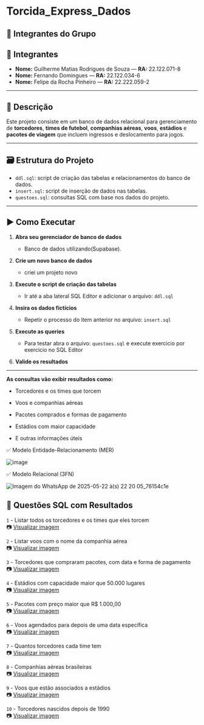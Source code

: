 # Torcida_Express_Dados
## 👥 Integrantes do Grupo

## 👥 Integrantes

- **Nome:** Guilherme Matias Rodrigues de Souza — **RA:** 22.122.071-8 
- **Nome:** Fernando Domingues — **RA:** 22.122.034-6
- **Nome:** Felipe da Rocha Pinheiro — **RA:** 22.222.059-2

---

## 📄 Descrição

Este projeto consiste em um banco de dados relacional para gerenciamento de **torcedores**, **times de futebol**, **companhias aéreas**, **voos**, **estádios** e **pacotes de viagem** que incluem ingressos e deslocamento para jogos.

---

## 🗃️ Estrutura do Projeto

- `ddl.sql`: script de criação das tabelas e relacionamentos do banco de dados.
- `insert.sql`: script de inserção de dados nas tabelas.
- `questoes.sql`: consultas SQL com base nos dados do projeto.

---

## ▶️ Como Executar

1. **Abra seu gerenciador de banco de dados**
   - Banco de dados utilizando(Supabase).

2. **Crie um novo banco de dados**
   - criei um projeto novo 
4. **Execute o script de criação das tabelas**
   - Ir até a aba lateral SQL Editor e adicionar o arquivo: `ddl.sql` 

5. **Insira os dados fictícios**
   - Repetir o processo do item anterior no arquivo: `insert.sql`

6. **Execute as queries**
   - Para testar abra o arquivo: `questoes.sql` e execute exercicio por exercicio no SQL Editor 

7. **Valide os resultados**

---
  
**As consultas vão exibir resultados como:**

- Torcedores e os times que torcem

- Voos e companhias aéreas

- Pacotes comprados e formas de pagamento

- Estádios com maior capacidade

- E outras informações úteis



✅ Modelo Entidade-Relacionamento (MER)

![image](https://github.com/user-attachments/assets/e89cc701-8b38-4944-a865-92585d9c14f8)

✅ Modelo Relacional (3FN)

![Imagem do WhatsApp de 2025-05-22 à(s) 22 20 05_76154c1e](https://github.com/user-attachments/assets/a098df9a-8abe-4e27-b4f9-62ffe82654a3)

## 📄 Questões SQL com Resultados

`1` - Listar todos os torcedores e os times que eles torcem  
📷 [Visualizar imagem](https://github.com/user-attachments/assets/e9abe56d-27cb-48e9-a8b0-5c4fbe00126d)

`2` - Listar voos com o nome da companhia aérea  
📷 [Visualizar imagem](https://github.com/user-attachments/assets/6cabbdce-6f76-4d7d-a392-9cb537ba15a3)

`3` - Torcedores que compraram pacotes, com data e forma de pagamento  
📷 [Visualizar imagem](https://github.com/user-attachments/assets/c924a516-ad70-4689-a68e-7f1b231f1424)

`4` - Estádios com capacidade maior que 50.000 lugares  
📷 [Visualizar imagem](https://github.com/user-attachments/assets/d4c5f02a-d0f1-4e7a-ba7a-b8b03e65ee60)

`5` - Pacotes com preço maior que R$ 1.000,00  
📷 [Visualizar imagem](https://github.com/user-attachments/assets/f146d4e3-944c-452c-aaef-f5e17b9aac68)

`6` - Voos agendados para depois de uma data específica  
📷 [Visualizar imagem](https://github.com/user-attachments/assets/819c65b6-4a99-41c7-83de-a224a30f1fd4)

`7` - Quantos torcedores cada time tem  
📷 [Visualizar imagem](https://github.com/user-attachments/assets/f7be78ae-0168-4398-8ce3-140a61b722b8)

`8` - Companhias aéreas brasileiras  
📷 [Visualizar imagem](https://github.com/user-attachments/assets/4728dbaf-80bf-4faf-bb78-01fd6f072ac6)

`9` - Voos que estão associados a estádios  
📷 [Visualizar imagem](https://github.com/user-attachments/assets/36e44403-2a82-46b2-ba26-e363a7d82cef)

`10` - Torcedores nascidos depois de 1990  
📷 [Visualizar imagem](https://github.com/user-attachments/assets/64fcafb8-40a7-4097-8db1-651a5228cfd8)










